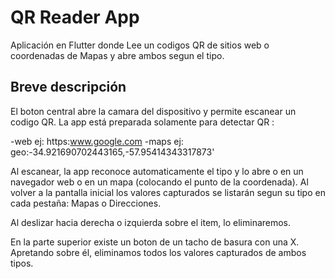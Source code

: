# QR Reader App

Aplicación en Flutter donde Lee un codigos QR de sitios web o coordenadas de Mapas y abre ambos segun el tipo.

## Breve descripción

El boton central abre la camara del dispositivo y permite escanear un codigo QR.
La app está preparada solamente para detectar QR :

-web ej: https:www.google.com
-maps ej: geo:-34.921690702443165,-57.95414343317873'

Al escanear, la app reconoce automaticamente el tipo y lo abre o en un navegador web o en un mapa (colocando el punto de la coordenada).
Al volver a la pantalla inicial los valores capturados se listarán segun su tipo en cada pestaña: Mapas o Direcciones.

Al deslizar hacia derecha o izquierda sobre el item, lo eliminaremos.

En la parte superior existe un boton de un tacho de basura con una X. Apretando sobre él, eliminamos todos los valores capturados de ambos tipos.
